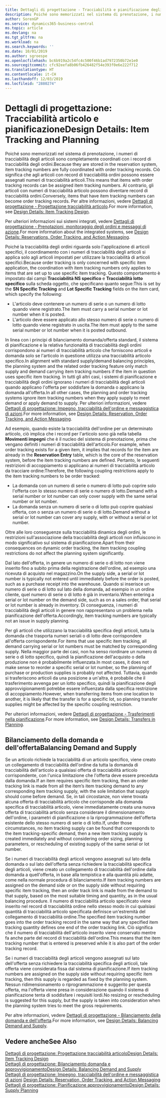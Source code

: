 ```yaml
---
title: Dettagli di progettazione - Tracciabilità e pianificazione degli articoli | Microsoft Docs
description: Poiché sono memorizzati nel sistema di prenotazione, i numeri di tracciabilità degli articoli sono completamente coordinati con i record di tracciabilità degli ordini.
author: SorenGP
ms.service: dynamics365-business-central
ms.topic: article
ms.devlang: na
ms.tgt_pltfrm: na
ms.workload: na
ms.search.keywords: ''
ms.date: 10/01/2019
ms.author: sgroespe
ms.openlocfilehash: bc6b919a2c54fc4c500f46b1ad7972350b72e1e0
ms.sourcegitcommit: cfc92eefa8b06fb426482f54e393f0e6e222f712
ms.translationtype: HT
ms.contentlocale: it-CH
ms.lasthandoff: 12/03/2019
ms.locfileid: "2880274"
---
```

# <a name="design-details-item-tracking-and-planning"></a><span data-ttu-id="7f558-103">Dettagli di progettazione: Tracciabilità articolo e pianificazione</span><span class="sxs-lookup"><span data-stu-id="7f558-103">Design Details: Item Tracking and Planning</span></span>
<span data-ttu-id="7f558-104">Poiché sono memorizzati nel sistema di prenotazione, i numeri di tracciabilità degli articoli sono completamente coordinati con i record di tracciabilità degli ordini.</span><span class="sxs-lookup"><span data-stu-id="7f558-104">Because they are stored in the reservation system, item tracking numbers are fully coordinated with order tracking records.</span></span> <span data-ttu-id="7f558-105">Ciò significa che agli articoli con record di tracciabilità ordini possono essere assegnati numeri di tracciabilità articoli.</span><span class="sxs-lookup"><span data-stu-id="7f558-105">This means that items with order tracking records can be assigned item tracking numbers.</span></span> <span data-ttu-id="7f558-106">Al contrario, gli articoli con numeri di tracciabilità articolo possono diventare record di tracciabilità ordini.</span><span class="sxs-lookup"><span data-stu-id="7f558-106">Conversely, items that have item tracking numbers can become order tracking records.</span></span> <span data-ttu-id="7f558-107">Per altre informazioni, vedere [Dettagli di progettazione - Progettazione tracciabilità articolo](design-details-item-tracking-design.md).</span><span class="sxs-lookup"><span data-stu-id="7f558-107">For more information, see [Design Details: Item Tracking Design](design-details-item-tracking-design.md).</span></span>

<span data-ttu-id="7f558-108">Per ulteriori informazioni sui sistemi integrati, vedere [Dettagli di progettazione - Prenotazioni, monitoraggio degli ordini e messaggi di azione](design-details-reservation-order-tracking-and-action-messaging.md).</span><span class="sxs-lookup"><span data-stu-id="7f558-108">For more information about the integrated systems, see [Design Details: Reservations, Order Tracking, and Action Messaging](design-details-reservation-order-tracking-and-action-messaging.md).</span></span>

<span data-ttu-id="7f558-109">Poiché la tracciabilità degli ordini riguarda solo l'applicazione di articoli specifici, il coordinamento con i numeri di tracciabilità degli articoli si applica solo agli articoli impostati per utilizzare la tracciabilità di articoli specifici.</span><span class="sxs-lookup"><span data-stu-id="7f558-109">Because order tracking is only concerned with specific item application, the coordination with item tracking numbers only applies to items that are set up to use specific item tracking.</span></span> <span data-ttu-id="7f558-110">Questo comportamento è impostato dai campi **Tracciabilità NS specifico** e **Tracciabilità lotto specifico** sulla scheda oggetto, che specificano quanto segue:</span><span class="sxs-lookup"><span data-stu-id="7f558-110">This is set by the **SN Specific Tracking** and **Lot Specific Tracking** fields on the item card, which specify the following:</span></span>

- <span data-ttu-id="7f558-111">L'articolo deve contenere un numero di serie o un numero di lotto quando viene registrato.</span><span class="sxs-lookup"><span data-stu-id="7f558-111">The item must carry a serial number or lot number when it is posted.</span></span>
- <span data-ttu-id="7f558-112">L'articolo deve essere applicato allo stesso numero di serie o numero di lotto quando viene registrato in uscita.</span><span class="sxs-lookup"><span data-stu-id="7f558-112">The item must apply to the same serial number or lot number when it is posted outbound.</span></span>

<span data-ttu-id="7f558-113">In linea con i principi di bilanciamento domanda/offerta standard, il sistema di pianificazione e la relativa funzionalità di tracciabilità degli ordini corrispondono ai numeri di tracciabilità articolo che forniscono articoli e domanda solo se l'articolo in questione utilizza una tracciabilità articolo specifico.</span><span class="sxs-lookup"><span data-stu-id="7f558-113">In alignment with standard supply/demand balancing principles, the planning system and the related order tracking feature only match supply and demand carrying item tracking numbers if the item in question uses specific item tracking.</span></span> <span data-ttu-id="7f558-114">In tutti gli altri casi, i sistemi di pianificazione e tracciabilità degli ordini ignorano i numeri di tracciabilità degli articoli quando applicano l'offerta per soddisfare la domanda o applicano la domanda all'offerta.</span><span class="sxs-lookup"><span data-stu-id="7f558-114">In all other cases, the planning and order tracking systems ignore item tracking numbers when they apply supply to meet demand or apply demand to supply.</span></span> <span data-ttu-id="7f558-115">Per ulteriori informazioni, vedere [Dettagli di progettazione: Impegno, tracciabilità dell'ordine e messaggistica di azioni](design-details-reservation-order-tracking-and-action-messaging.md).</span><span class="sxs-lookup"><span data-stu-id="7f558-115">For more information, see [Design Details: Reservation, Order Tracking, and Action Messaging](design-details-reservation-order-tracking-and-action-messaging.md).</span></span>

<span data-ttu-id="7f558-116">Ad esempio, quando esiste la tracciabilità dell'ordine per un determinato articolo, ciò implica che i record per l'articolo sono già nella tabella **Movimenti impegni** che è il nucleo del sistema di prenotazione, prima che vengano definiti i numeri di tracciabilità dell'articolo.</span><span class="sxs-lookup"><span data-stu-id="7f558-116">For example, when order tracking exists for a given item, it implies that records for the item are already in the **Reservation Entry** table, which is the core of the reservation system, before the item tracking numbers are defined.</span></span> <span data-ttu-id="7f558-117">Pertanto, le seguenti restrizioni di accoppiamento si applicano ai numeri di tracciabilità articolo da tracciare ordine:</span><span class="sxs-lookup"><span data-stu-id="7f558-117">Therefore, the following coupling restrictions apply to the item tracking numbers to be order tracked:</span></span>

- <span data-ttu-id="7f558-118">La domanda con un numero di serie o numero di lotto può coprire solo l'offerta con lo stesso numero di serie o numero di lotto.</span><span class="sxs-lookup"><span data-stu-id="7f558-118">Demand with a serial number or lot number can only cover supply with the same serial number or lot number.</span></span>
- <span data-ttu-id="7f558-119">La domanda senza un numero di serie o di lotto può coprire qualsiasi offerta, con o senza un numero di serie o di lotto.</span><span class="sxs-lookup"><span data-stu-id="7f558-119">Demand without a serial or lot number can cover any supply, with or without a serial or lot number.</span></span>

<span data-ttu-id="7f558-120">Oltre alle loro conseguenze sulla tracciabilità dinamica degli ordini, le restrizioni sull'associazione della tracciabilità degli articoli non influiscono in modo significativo sul sistema di pianificazione.</span><span class="sxs-lookup"><span data-stu-id="7f558-120">Apart from their consequences on dynamic order tracking, the item tracking coupling restrictions do not affect the planning system significantly.</span></span>

<span data-ttu-id="7f558-121">Dal lato dell'offerta, in genere un numero di serie o di lotto non viene inserito fino a subito prima della registrazione dell'ordine, ad esempio una ricevuta di acquisto nel magazzino.</span><span class="sxs-lookup"><span data-stu-id="7f558-121">On the supply side, a serial or lot number is typically not entered until immediately before the order is posted, such as a purchase receipt into the warehouse.</span></span> <span data-ttu-id="7f558-122">Quando si inserisce un numero di serie o di lotto sul lato della domanda, ad esempio in un ordine cliente, quel numero di serie o di lotto è già in inventario.</span><span class="sxs-lookup"><span data-stu-id="7f558-122">When entering a serial or lot number on the demand side, such as on a sales order, that serial or lot number is already in inventory.</span></span> <span data-ttu-id="7f558-123">Di conseguenza, i numeri di tracciabilità degli articoli in genere non rappresentano un problema nella pianificazione dell'offerta.</span><span class="sxs-lookup"><span data-stu-id="7f558-123">Accordingly, item tracking numbers are typically not an issue in supply planning.</span></span>

<span data-ttu-id="7f558-124">Per gli articoli che utilizzano la tracciabilità specifica degli articoli, tutta la domanda che trasporta numeri seriali o di lotto deve corrispondere all'offerta corrispondente.</span><span class="sxs-lookup"><span data-stu-id="7f558-124">For items that use specific item tracking, all demand carrying serial or lot numbers must be matched by corresponding supply.</span></span> <span data-ttu-id="7f558-125">Nella maggior parte dei casi, non ha senso riordinare un numero di serie o di lotto specifico, quindi la pianificazione dell'acquisto o della produzione non è probabilmente influenzata.</span><span class="sxs-lookup"><span data-stu-id="7f558-125">In most cases, it does not make sense to reorder a specific serial or lot number, so the planning of purchase or production supplies is probably not affected.</span></span> <span data-ttu-id="7f558-126">Tuttavia, quando si trasferiscono articoli da una posizione a un'altra, è probabile che il trasferimento avvenga per un lotto specifico, quindi la pianificazione degli approvvigionamenti potrebbe essere influenzata dalla specifica restrizione di accoppiamento.</span><span class="sxs-lookup"><span data-stu-id="7f558-126">However, when transferring items from one location to another, it is likely that the transfer is for a specific lot, so planning transfer supplies might be affected by the specific coupling restriction.</span></span>

<span data-ttu-id="7f558-127">Per ulteriori informazioni, vedere [Dettagli di progettazione - Trasferimenti nella pianificazione](design-details-transfers-in-planning.md).</span><span class="sxs-lookup"><span data-stu-id="7f558-127">For more information, see [Design Details: Transfers in Planning](design-details-transfers-in-planning.md).</span></span>

## <a name="balancing-demand-and-supply"></a><span data-ttu-id="7f558-128">Bilanciamento della domanda e dell'offerta</span><span class="sxs-lookup"><span data-stu-id="7f558-128">Balancing Demand and Supply</span></span>
<span data-ttu-id="7f558-129">Se un articolo richiede la tracciabilità di un articolo specifico, viene creato un collegamento di tracciabilità dell'ordine da tutta la domanda di tracciabilità dell'articolo a qualsiasi offerta di tracciabilità articolo corrispondente, con l'unica limitazione che l'offerta deve essere preceduta dalla domanda.</span><span class="sxs-lookup"><span data-stu-id="7f558-129">If an item requires specific item tracking, then an order tracking link is made from all the item’s item tracking demand to any corresponding item tracking supply, with the sole limitation that supply should come before demand.</span></span> <span data-ttu-id="7f558-130">Se, in tali circostanze, non viene trovata alcuna offerta di tracciabilità articolo che corrisponde alla domanda specifica di tracciabilità articolo, viene immediatamente creata una nuova offerta di tracciabilità articolo senza considerare il dimensionamento dell'ordine, i parametri di pianificazione o la riprogrammazione dell'offerta esistente dello stesso numero di serie o di lotto.</span><span class="sxs-lookup"><span data-stu-id="7f558-130">If, under those circumstances, no item tracking supply can be found that corresponds to the item tracking-specific demand, then a new item tracking supply is created immediately and without considering order sizing, planning parameters, or rescheduling of existing supply of the same serial or lot number.</span></span>

<span data-ttu-id="7f558-131">Se i numeri di tracciabilità degli articoli vengono assegnati sul lato della domanda o sul lato dell'offerta senza richiedere la tracciabilità specifica degli articoli, viene creato un collegamento di tracciabilità dell'ordine dalla domanda a quell'offerta, in base alla tempistica e alla quantità più adatte, come nella normale procedura di bilanciamento.</span><span class="sxs-lookup"><span data-stu-id="7f558-131">If item tracking numbers are assigned on the demand side or on the supply side without requiring specific item tracking, then an order track link is made from the demand to that supply, based on the most suitable timing and quantity, as in the usual balancing procedure.</span></span> <span data-ttu-id="7f558-132">Il numero di tracciabilità articolo specificato viene inserito nel record di tracciabilità ordine nello stesso modo in cui qualsiasi quantità di tracciabilità articolo specificata definisce un'estremità del collegamento di tracciabilità ordine.</span><span class="sxs-lookup"><span data-stu-id="7f558-132">The specified item tracking number goes into the order tracking record in the same way that any specified item tracking quantity defines one end of the order tracking link.</span></span> <span data-ttu-id="7f558-133">Ciò significa che il numero di tracciabilità dell'articolo inserito viene conservato mentre fa anche parte del record di tracciabilità dell'ordine.</span><span class="sxs-lookup"><span data-stu-id="7f558-133">This means that the item tracking number that is entered is preserved while it is also part of the order tracking record.</span></span>

<span data-ttu-id="7f558-134">Se i numeri di tracciabilità degli articoli vengono assegnati sul lato dell'offerta senza richiedere la tracciabilità specifica degli articoli, tale offerta viene considerata fissa dal sistema di pianificazione.</span><span class="sxs-lookup"><span data-stu-id="7f558-134">If item tracking numbers are assigned on the supply side without requiring specific item tracking, then this supply is regarded as fixed by the planning system.</span></span> <span data-ttu-id="7f558-135">Nessun ridimensionamento o riprogrammazione è suggerito per questa offerta, ma l'offerta viene presa in considerazione quando il sistema di pianificazione tenta di soddisfare i requisiti lordi.</span><span class="sxs-lookup"><span data-stu-id="7f558-135">No resizing or rescheduling is suggested for this supply, but the supply is taken into consideration when the planning system tries to meet the gross requirements.</span></span>

<span data-ttu-id="7f558-136">Per altre informazioni, vedere [Dettagli di progettazione - Bilanciamento della domanda e dell'offerta](design-details-balancing-demand-and-supply.md).</span><span class="sxs-lookup"><span data-stu-id="7f558-136">For more information, see [Design Details: Balancing Demand and Supply](design-details-balancing-demand-and-supply.md).</span></span>  

## <a name="see-also"></a><span data-ttu-id="7f558-137">Vedere anche</span><span class="sxs-lookup"><span data-stu-id="7f558-137">See Also</span></span>  
[<span data-ttu-id="7f558-138">Dettagli di progettazione: Progettazione tracciabilità articolo</span><span class="sxs-lookup"><span data-stu-id="7f558-138">Design Details: Item Tracking Design</span></span>](design-details-item-tracking-design.md)  
[<span data-ttu-id="7f558-139">Dettagli di progettazione: Bilanciamento domanda e approvvigionamento</span><span class="sxs-lookup"><span data-stu-id="7f558-139">Design Details: Balancing Demand and Supply</span></span>](design-details-balancing-demand-and-supply.md)  
<span data-ttu-id="7f558-140">[Dettagli di progettazione: Impegno, tracciabilità dell'ordine e messaggistica di azioni](design-details-reservation-order-tracking-and-action-messaging.md) </span><span class="sxs-lookup"><span data-stu-id="7f558-140">[Design Details: Reservation, Order Tracking, and Action Messaging](design-details-reservation-order-tracking-and-action-messaging.md) </span></span>  
[<span data-ttu-id="7f558-141">Dettagli di progettazione: Pianificazione approvvigionamento</span><span class="sxs-lookup"><span data-stu-id="7f558-141">Design Details: Supply Planning</span></span>](design-details-supply-planning.md)  
